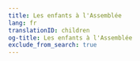 ```yaml
---
title: Les enfants à l'Assemblée
lang: fr
translationID: children
og-title: Les enfants à l'Assemblée
exclude_from_search: true
---
```

